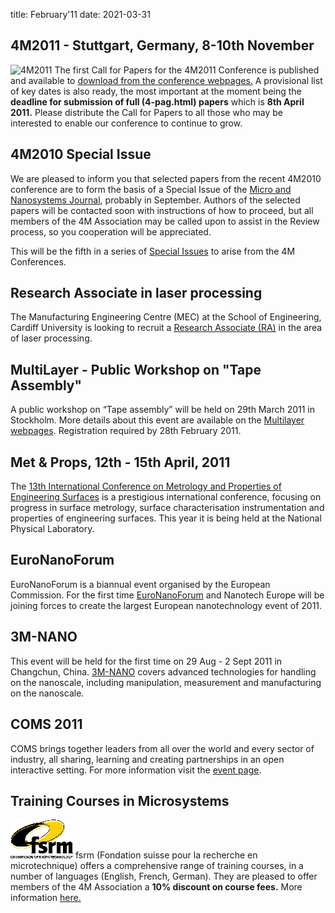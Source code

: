 title: February'11
date: 2021-03-31

<!--break-->
## 4M2011 - Stuttgart, Germany, 8-10th November


![4M2011](/images/4m-2011_web1.jpg)
The first Call for Papers for the 4M2011 Conference is published and available to [download from the conference webpages.](/conference/2011/Call_for_Papers) A provisional list of key dates is also ready, the most important at the moment being the **deadline for submission of full (4-pag.html) papers** which is **8th April 2011.** Please distribute the Call for Papers to all those who may be interested to enable our conference to continue to grow.   
     
## 4M2010 Special Issue

We are pleased to inform you that selected papers from the recent 4M2010 conference are to form the basis of a Special Issue of the [Micro and Nanosystems Journal](http://www.benthamscience.com/mns/Current%20Issue.htm), probably in September.  Authors of the selected papers will be contacted soon with instructions of how to proceed, but all members of the 4M Association may be called upon to assist in the Review process, so you cooperation will be appreciated.

This will be the fifth in a series of [Special Issues](http://www.4m-net.org/Publications) to arise from the 4M Conferences. 
 
## Research Associate in laser processing

The Manufacturing Engineering Centre (MEC) at the School of Engineering, Cardiff University is looking to recruit a [Research Associate (RA)](/node/504) in the area of laser processing.   
  
## MultiLayer - Public Workshop on "Tape Assembly"

A public workshop on “Tape assembly” will be held on 29th March 2011 in Stockholm. More details about this event are available on the [Multilayer webpages](http://multilayer.4m-association.org/node/54). Registration required by 28th February 2011.  
   
## Met & Props, 12th - 15th April, 2011

The [13th International Conference on Metrology and Properties of Engineering Surfaces](/event/13th-International-Conference-Metrology-and-Properties-Engineering-Surface.html) is a prestigious international conference, focusing on progress in surface metrology, surface characterisation instrumentation and properties of engineering surfaces. This year it is being held at the National Physical Laboratory.
    
## EuroNanoForum

EuroNanoForum is a biannual event organised by the European Commission. For the first time [EuroNanoForum](/event/EuroNanoForum) and Nanotech Europe will be joining forces to create the largest European nanotechnology event of 2011.  
   
## 3M-NANO

This event will be held for the first time on 29 Aug - 2 Sept 2011 in Changchun, China.
[3M-NANO](/event/3M-NAN.html) covers advanced technologies for handling on the nanoscale, including manipulation, measurement and manufacturing on the nanoscale.  
  
## COMS 2011

COMS brings together leaders from all over the world and every sector of industry, all sharing, learning and creating partnerships in an open interactive setting. For more information visit the [event page](/event/COMS-201.html).

## Training Courses in Microsystems

![FSRM](/images/FSRM_LOGO_web.gif)
fsrm (Fondation suisse pour la recherche en microtechnique) offers a comprehensive range of training courses, in a number of languages (English, French, German). They are pleased to offer members of the 4M Association a <b>10% discount on course fees.</b> More information [here.](/contents/fsrm-training-course.html)